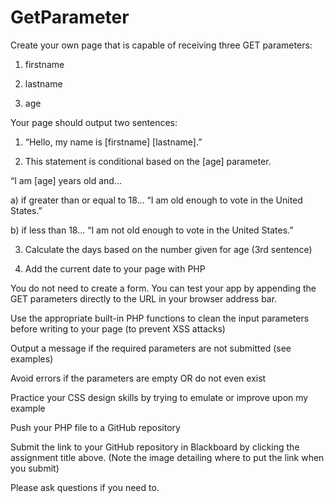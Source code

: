 # GetParameter
Create your own page that is capable of receiving three GET parameters:

1) firstname

2) lastname

3) age

Your page should output two sentences:

1) “Hello, my name is [firstname] [lastname].”

2) This statement is conditional based on the [age] parameter.

“I am [age] years old and... 

a) if greater than or equal to 18… “I am old enough to vote in the United States.”

b) if less than 18… “I am not old enough to vote in the United States.”

3) Calculate the days based on the number given for age (3rd sentence)

4) Add the current date to your page with PHP 

You do not need to create a form. You can test your app by appending the GET parameters directly to the URL in your browser address bar.

Use the appropriate built-in PHP functions to clean the input parameters before writing to your page (to prevent XSS attacks)

Output a message if the required parameters are not submitted (see examples)

Avoid errors if the parameters are empty OR do not even exist

Practice your CSS design skills by trying to emulate or improve upon my example

Push your PHP file to a GitHub repository

Submit the link to your GitHub repository in Blackboard by clicking the assignment title above. (Note the image detailing where to put the link when you submit)

Please ask questions if you need to.

